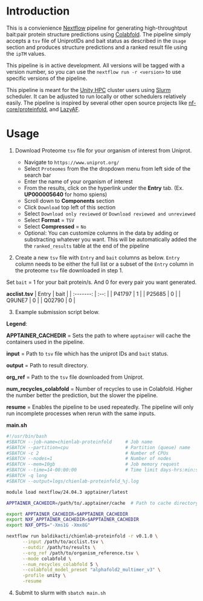 # Introduction

This is a convienience [Nextflow](https://www.nextflow.io/) pipeline for generating high-throughtput bait:pair protein structure predictions using [Colabfold](https://github.com/sokrypton/ColabFold). The pipeline simply accepts a `tsv` file of UniprotIDs and bait status as described in the `Usage` section and produces structure predictions and a ranked result file using the `ipTM` values. 

This pipeline is in active development. All versions will be tagged with a version number, so you can use the `nextflow run -r <version>` to use specific versions of the pipeline.

This pipeline is meant for the [Unity HPC](https://unity.rc.umass.edu/index.php) cluster users using [Slurm](https://slurm.schedmd.com/documentation.html) scheduler. It can be adjusted to run locally or other schedulers relatively easily. The pipeline is inspired by several other open source projects like [nf-core/proteinfold](https://github.com/nf-core/proteinfold), and [LazyAF](https://github.com/ThomasCMcLean/LazyAF).

# Usage

1. Download Proteome `tsv` file for your organism of interest from Uniprot.
    - Navigate to `https://www.uniprot.org/`
    - Select `Proteomes` from the the dropdown menu from left side of the search bar
    - Enter the name of your organism of interest
    - From the results, click on the hyperlink under the **Entry** tab. (Ex. **UP000005640** for homo spiens)
    - Scroll down to **Components** section
    - Click `Download` top left of this section
    - Select `Download only reviewed` or `Download reviewed and unreviewed`
    - Select **Format** = `TSV`
    - Select **Compressed** = `No`
    - Optional: You can customize columns in the data by adding or substracting whatever you want. This will be automatically added the the `ranked_results` table at the end of the pipeline

2. Create a new `tsv` file with `Entry` and `bait` columns as below. `Entry` column needs to be either the full list or a subset of the `Entry` column in the proteome `tsv` file downloaded in step 1. 

Set `bait` = 1 for your bait protein/s. And 0 for every pair you want generated. 

**acclist.tsv**
| Entry     | bait  |
| :-------: | :--:  |
| P41797    | 1     |
| P25685    | 0     |
| Q9UNE7    | 0     |
| Q02790    | 0     |

3. Example submission script below.

**Legend**:

**APPTAINER_CACHEDIR** = Sets the path to where `apptainer` will cache the containers used in the pipeline.

**input** = Path to `tsv` file which has the uniprot IDs and `bait` status.

**output** = Path to result directory.

**org_ref** = Path to the `tsv` file downloaded from Uniprot.

**num_recycles_colabfold** = Number of recycles to use in Colabfold. Higher the number better the prediction, but the slower the pipeline.

**resume** = Enables the pipeline to be used repeatedly. The pipeline will only run incomplete processes when rerun with the same inputs. 

**main.sh**
```bash
#!/usr/bin/bash
#SBATCH --job-name=chienlab-proteinfold     # Job name
#SBATCH --partition=cpu                     # Partition (queue) name
#SBATCH -c 2                                # Number of CPUs
#SBATCH --nodes=1                           # Number of nodes
#SBATCH --mem=10gb                          # Job memory request
#SBATCH --time=14-00:00:00                  # Time limit days-hrs:min:sec
#SBATCH -q long
#SBATCH --output=logs/chienlab-proteinfold_%j.log

module load nextflow/24.04.3 apptainer/latest

APPTAINER_CACHEDIR=/path/to/.apptainer/cache  # Path to cache directory for apptainer cache

export APPTAINER_CACHEDIR=$APPTAINER_CACHEDIR
export NXF_APPTAINER_CACHEDIR=$APPTAINER_CACHEDIR
export NXF_OPTS="-Xms1G -Xmx8G"

nextflow run baldikacti/chienlab-proteinfold -r v0.1.0 \
      --input /path/to/acclist.tsv \
      --outdir /path/to/results \
      --org_ref /path/to/organism_reference.tsv \
      --mode colabfold \
      --num_recycles_colabfold 5 \
      --colabfold_model_preset "alphafold2_multimer_v3" \
      -profile unity \
      -resume
```

4. Submit to slurm with `sbatch main.sh`